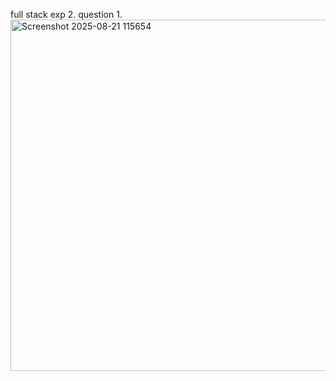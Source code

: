 full stack exp 2.
question 1.
<img width="752" height="562" alt="Screenshot 2025-08-21 115654" src="https://github.com/user-attachments/assets/ae009b34-7518-41b7-8139-9bcded5ee818" />
